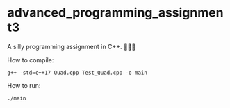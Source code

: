 # advanced_programming_assignment3

A silly programming assignment in C++. 🤷🏻‍♀️

How to compile:

```
g++ -std=c++17 Quad.cpp Test_Quad.cpp -o main
```

How to run:

```
./main  
```
